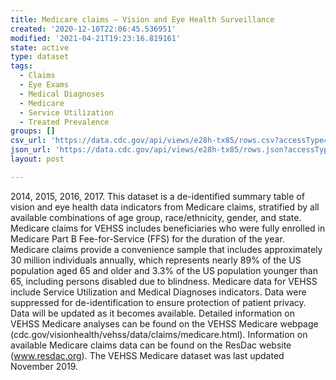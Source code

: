 ```yaml
---
title: Medicare claims – Vision and Eye Health Surveillance
created: '2020-12-10T22:06:45.536951'
modified: '2021-04-21T19:23:16.819161'
state: active
type: dataset
tags:
  - Claims
  - Eye Exams
  - Medical Diagnoses
  - Medicare
  - Service Utilization
  - Treated Prevalence
groups: []
csv_url: 'https://data.cdc.gov/api/views/e28h-tx85/rows.csv?accessType=DOWNLOAD'
json_url: 'https://data.cdc.gov/api/views/e28h-tx85/rows.json?accessType=DOWNLOAD'
layout: post

---
```

2014, 2015, 2016, 2017. This dataset is a de-identified summary table of vision and eye health data indicators from Medicare claims, stratified by all available combinations of age group, race/ethnicity, gender, and state. Medicare claims for VEHSS includes beneficiaries who were fully enrolled in Medicare Part B Fee-for-Service (FFS) for the duration of the year. Medicare claims provide a convenience sample that includes approximately 30 million individuals annually, which represents nearly 89% of the US population aged 65 and older and 3.3% of the US population younger than 65, including persons disabled due to blindness. Medicare data for VEHSS include Service Utilization and Medical Diagnoses indicators. Data were suppressed for de-identification to ensure protection of patient privacy. Data will be updated as it becomes available. Detailed information on VEHSS Medicare analyses can be found on the VEHSS Medicare webpage (cdc.gov/visionhealth/vehss/data/claims/medicare.html). Information on available Medicare claims data can be found on the ResDac website (www.resdac.org). The VEHSS Medicare dataset was last updated November 2019.
